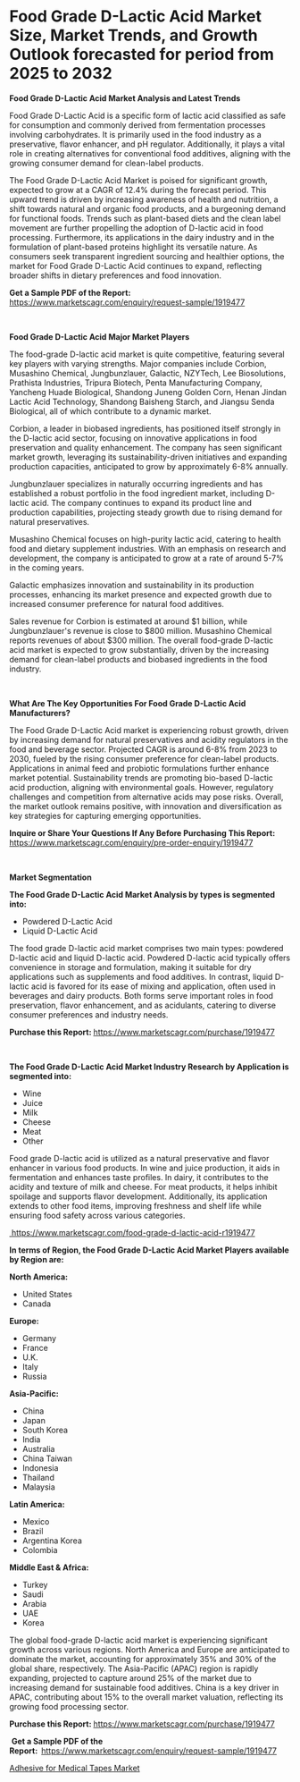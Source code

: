 <p><h1>Food Grade D-Lactic Acid Market Size, Market Trends, and Growth Outlook forecasted for period from 2025 to 2032</h1></p><p><strong>Food Grade D-Lactic Acid Market Analysis and Latest Trends</strong></p>
<p><p>Food Grade D-Lactic Acid is a specific form of lactic acid classified as safe for consumption and commonly derived from fermentation processes involving carbohydrates. It is primarily used in the food industry as a preservative, flavor enhancer, and pH regulator. Additionally, it plays a vital role in creating alternatives for conventional food additives, aligning with the growing consumer demand for clean-label products.</p><p>The Food Grade D-Lactic Acid Market is poised for significant growth, expected to grow at a CAGR of 12.4% during the forecast period. This upward trend is driven by increasing awareness of health and nutrition, a shift towards natural and organic food products, and a burgeoning demand for functional foods. Trends such as plant-based diets and the clean label movement are further propelling the adoption of D-lactic acid in food processing. Furthermore, its applications in the dairy industry and in the formulation of plant-based proteins highlight its versatile nature. As consumers seek transparent ingredient sourcing and healthier options, the market for Food Grade D-Lactic Acid continues to expand, reflecting broader shifts in dietary preferences and food innovation.</p></p>
<p><strong>Get a Sample PDF of the Report:&nbsp;</strong> <a href="https://www.marketscagr.com/enquiry/request-sample/1919477?utm_campaign=2246&utm_medium=2&utm_source=Github&utm_content=ia&utm_term=04022025&utm_id=food-grade-d-lactic-acid">https://www.marketscagr.com/enquiry/request-sample/1919477</a></p>
<p>&nbsp;</p>
<p><strong>Food Grade D-Lactic Acid Major Market Players</strong></p>
<p><p>The food-grade D-lactic acid market is quite competitive, featuring several key players with varying strengths. Major companies include Corbion, Musashino Chemical, Jungbunzlauer, Galactic, NZYTech, Lee Biosolutions, Prathista Industries, Tripura Biotech, Penta Manufacturing Company, Yancheng Huade Biological, Shandong Juneng Golden Corn, Henan Jindan Lactic Acid Technology, Shandong Baisheng Starch, and Jiangsu Senda Biological, all of which contribute to a dynamic market.</p><p>Corbion, a leader in biobased ingredients, has positioned itself strongly in the D-lactic acid sector, focusing on innovative applications in food preservation and quality enhancement. The company has seen significant market growth, leveraging its sustainability-driven initiatives and expanding production capacities, anticipated to grow by approximately 6-8% annually.</p><p>Jungbunzlauer specializes in naturally occurring ingredients and has established a robust portfolio in the food ingredient market, including D-lactic acid. The company continues to expand its product line and production capabilities, projecting steady growth due to rising demand for natural preservatives.</p><p>Musashino Chemical focuses on high-purity lactic acid, catering to health food and dietary supplement industries. With an emphasis on research and development, the company is anticipated to grow at a rate of around 5-7% in the coming years.</p><p>Galactic emphasizes innovation and sustainability in its production processes, enhancing its market presence and expected growth due to increased consumer preference for natural food additives.</p><p>Sales revenue for Corbion is estimated at around $1 billion, while Jungbunzlauer's revenue is close to $800 million. Musashino Chemical reports revenues of about $300 million. The overall food-grade D-lactic acid market is expected to grow substantially, driven by the increasing demand for clean-label products and biobased ingredients in the food industry.</p></p>
<p>&nbsp;</p>
<p><strong>What Are The Key Opportunities For Food Grade D-Lactic Acid Manufacturers?</strong></p>
<p><p>The Food Grade D-Lactic Acid market is experiencing robust growth, driven by increasing demand for natural preservatives and acidity regulators in the food and beverage sector. Projected CAGR is around 6-8% from 2023 to 2030, fueled by the rising consumer preference for clean-label products. Applications in animal feed and probiotic formulations further enhance market potential. Sustainability trends are promoting bio-based D-lactic acid production, aligning with environmental goals. However, regulatory challenges and competition from alternative acids may pose risks. Overall, the market outlook remains positive, with innovation and diversification as key strategies for capturing emerging opportunities.</p></p>
<p><strong>Inquire or Share Your Questions If Any Before Purchasing This Report:</strong> <a href="https://www.marketscagr.com/enquiry/pre-order-enquiry/1919477?utm_campaign=2246&utm_medium=2&utm_source=Github&utm_content=ia&utm_term=04022025&utm_id=food-grade-d-lactic-acid">https://www.marketscagr.com/enquiry/pre-order-enquiry/1919477</a></p>
<p>&nbsp;</p>
<p><strong>Market Segmentation</strong></p>
<p><strong>The Food Grade D-Lactic Acid Market Analysis by types is segmented into:</strong></p>
<p><ul><li>Powdered D-Lactic Acid</li><li>Liquid D-Lactic Acid</li></ul></p>
<p><p>The food grade D-lactic acid market comprises two main types: powdered D-lactic acid and liquid D-lactic acid. Powdered D-lactic acid typically offers convenience in storage and formulation, making it suitable for dry applications such as supplements and food additives. In contrast, liquid D-lactic acid is favored for its ease of mixing and application, often used in beverages and dairy products. Both forms serve important roles in food preservation, flavor enhancement, and as acidulants, catering to diverse consumer preferences and industry needs.</p></p>
<p><strong>Purchase this Report:&nbsp;</strong><a href="https://www.marketscagr.com/purchase/1919477?utm_campaign=2246&utm_medium=2&utm_source=Github&utm_content=ia&utm_term=04022025&utm_id=food-grade-d-lactic-acid">https://www.marketscagr.com/purchase/1919477</a></p>
<p>&nbsp;</p>
<p><strong>The Food Grade D-Lactic Acid Market Industry Research by Application is segmented into:</strong></p>
<p><ul><li>Wine</li><li>Juice</li><li>Milk</li><li>Cheese</li><li>Meat</li><li>Other</li></ul></p>
<p><p>Food grade D-lactic acid is utilized as a natural preservative and flavor enhancer in various food products. In wine and juice production, it aids in fermentation and enhances taste profiles. In dairy, it contributes to the acidity and texture of milk and cheese. For meat products, it helps inhibit spoilage and supports flavor development. Additionally, its application extends to other food items, improving freshness and shelf life while ensuring food safety across various categories.</p></p>
<p><a href="https://www.marketscagr.com/food-grade-d-lactic-acid-r1919477?utm_campaign=2246&utm_medium=2&utm_source=Github&utm_content=ia&utm_term=04022025&utm_id=food-grade-d-lactic-acid">&nbsp;https://www.marketscagr.com/food-grade-d-lactic-acid-r1919477</a></p>
<p><strong>In terms of Region, the Food Grade D-Lactic Acid Market Players available by Region are:</strong></p>
<p>
    <p> <strong> North America: </strong>
        <ul>
            <li>United States</li>
            <li>Canada</li>
        </ul>
        </p> 
    <p> <strong> Europe: </strong>
        <ul>
            <li>Germany</li>
            <li>France</li>
            <li>U.K.</li>
            <li>Italy</li>
            <li>Russia</li>
        </ul>
        </p> 
    <p> <strong> Asia-Pacific: </strong>
        <ul>
            <li>China</li>
            <li>Japan</li>
            <li>South Korea</li>
            <li>India</li>
            <li>Australia</li>
            <li>China Taiwan</li>
            <li>Indonesia</li>
            <li>Thailand</li>
            <li>Malaysia</li>
        </ul>
        </p> 
    <p> <strong> Latin America: </strong>
        <ul>
            <li>Mexico</li>
            <li>Brazil</li>
            <li>Argentina Korea</li>
            <li>Colombia</li>
        </ul>
        </p> 
    <p> <strong> Middle East & Africa: </strong>
        <ul>
            <li>Turkey</li>
            <li>Saudi</li>
            <li>Arabia</li>
            <li>UAE</li>
            <li>Korea</li>
        </ul>
    </p>
    </p>
<p><p>The global food-grade D-lactic acid market is experiencing significant growth across various regions. North America and Europe are anticipated to dominate the market, accounting for approximately 35% and 30% of the global share, respectively. The Asia-Pacific (APAC) region is rapidly expanding, projected to capture around 25% of the market due to increasing demand for sustainable food additives. China is a key driver in APAC, contributing about 15% to the overall market valuation, reflecting its growing food processing sector.</p></p>
<p><strong>Purchase this Report: </strong><a href="https://www.marketscagr.com/purchase/1919477?utm_campaign=2246&utm_medium=2&utm_source=Github&utm_content=ia&utm_term=04022025&utm_id=food-grade-d-lactic-acid">https://www.marketscagr.com/purchase/1919477</a></p>
<p>&nbsp;<strong>Get a Sample PDF of the Report:&nbsp;&nbsp;</strong><a href="https://www.marketscagr.com/enquiry/request-sample/1919477?utm_campaign=2246&utm_medium=2&utm_source=Github&utm_content=ia&utm_term=04022025&utm_id=food-grade-d-lactic-acid">https://www.marketscagr.com/enquiry/request-sample/1919477</a></p>
<p><strong></strong></p>
<p><p><a href="https://github.com/skerretflossie9297/Market-Research-Report-List-1/blob/main/adhesive-for-medical-tapes-market.md?utm_campaign=2246&utm_medium=2&utm_source=Github&utm_content=ia&utm_term=04022025&utm_id=food-grade-d-lactic-acid">Adhesive for Medical Tapes Market</a></p></p>